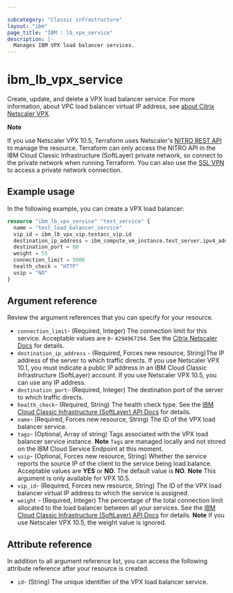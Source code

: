 ```yaml
---

subcategory: "Classic infrastructure"
layout: "ibm"
page_title: "IBM : lb_vpx_service"
description: |-
  Manages IBM VPX load balancer services.
---
```


# ibm_lb_vpx_service
Create, update, and delete a VPX load balancer service. For more information, about VPC load balancer virtual IP address, see [about Citrix Netscaler VPX](https://cloud.ibm.com/docs/citrix-netscaler-vpx?topic=citrix-netscaler-vpx-about-citrix-netscaler-vpx).

**Note** 

If you use Netscaler VPX 10.5, Terraform uses Netscaler's [NITRO REST API](https://docs.citrix.com/en-us/netscaler/11/nitro-api.html) to manage the resource. Terraform can only access the NITRO API in the IBM Cloud Classic Infrastructure (SoftLayer) private network, so connect to the private network when running  Terraform. You can also use the [SSL VPN](https://www.ibm.com/cloud/vpn-access) to access a private network connection.

## Example usage
In the following example, you can create a VPX load balancer:

```terraform
resource "ibm_lb_vpx_service" "test_service" {
  name = "test_load_balancer_service"
  vip_id = ibm_lb_vpx_vip.testacc_vip.id
  destination_ip_address = ibm_compute_vm_instance.test_server.ipv4_address
  destination_port = 80
  weight = 55
  connection_limit = 5000
  health_check = "HTTP"
  usip = "NO"
}
```

## Argument reference 
Review the argument references that you can specify for your resource. 

- `connection_limit`- (Required, Integer) The connection limit for this service. Acceptable values are `0`- `4294967294`. See the [Citrix Netscaler Docs](https://docs.citrix.com/en-us/netscaler/11/reference/netscaler-command-reference/basic/service.html) for details.
- `destination_ip_address` - (Required, Forces new resource, String)The IP address of the server to which traffic directs. If you use Netscaler VPX 10.1, you must indicate a public IP address in an IBM Cloud Classic Infrastructure (SoftLayer) account. If you use Netscaler VPX 10.5, you can use any IP address.
- `destination_port`- (Required, Integer) The destination port of the server to which traffic directs.
- `health_check`- (Required, String) The health check type. See the [IBM Cloud Classic Infrastructure (SoftLayer) API Docs](http://sldn.softlayer.com/reference/datatypes/SoftLayer_Network_LoadBalancer_Service) for details.
- `name`- (Required, Forces new resource, String) The ID of the VPX load balancer service.
- `tags`- (Optional, Array of string)  Tags associated with the VPX load balancer service instance. **Note** `Tags` are managed locally and not stored on the IBM Cloud Service Endpoint at this moment.
- `usip`- (Optional, Forces new resource, String) Whether the service reports the source IP of the client to the service being load balance. Acceptable values are **YES** or **NO**. The default value is **NO**. **Note** This argument is only available for VPX 10.5.
- `vip_id`- (Required, Forces new resource, String) The ID of the VPX load balancer virtual IP address to which the service is assigned.
- `weight` - (Required, Integer) The percentage of the total connection limit allocated to the load balancer between all your services. See the [IBM Cloud Classic Infrastructure (SoftLayer)  API Docs](http://sldn.softlayer.com/reference/datatypes/SoftLayer_Network_LoadBalancer_Service) for details.   **Note** If you use Netscaler VPX 10.5, the weight value is ignored.


## Attribute reference
In addition to all argument reference list, you can access the following attribute reference after your resource is created.

- `id`- (String) The unique identifier of the VPX load balancer service.
